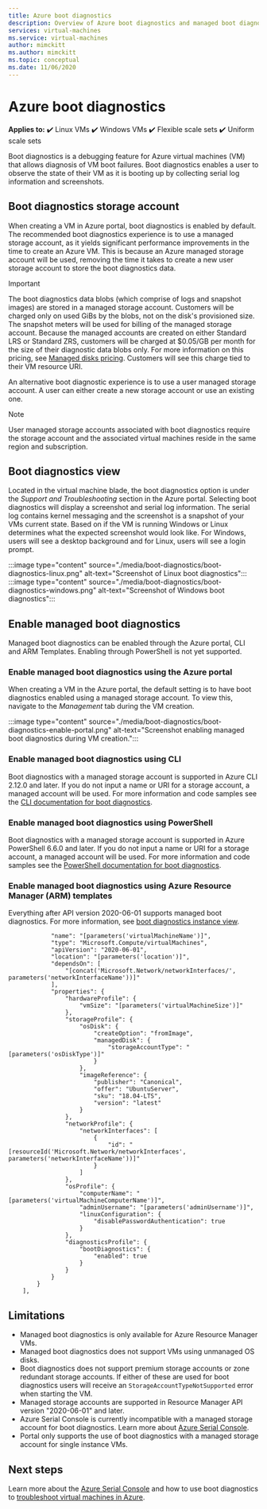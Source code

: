 ```yaml
---
title: Azure boot diagnostics
description: Overview of Azure boot diagnostics and managed boot diagnostics
services: virtual-machines
ms.service: virtual-machines
author: mimckitt
ms.author: mimckitt
ms.topic: conceptual
ms.date: 11/06/2020
---
```


# Azure boot diagnostics

**Applies to:** :heavy_check_mark: Linux VMs :heavy_check_mark: Windows VMs :heavy_check_mark: Flexible scale sets :heavy_check_mark: Uniform scale sets

Boot diagnostics is a debugging feature for Azure virtual machines (VM) that allows diagnosis of VM boot failures. Boot diagnostics enables a user to observe the state of their VM as it is booting up by collecting serial log information and screenshots.

## Boot diagnostics storage account
When creating a VM in Azure portal, boot diagnostics is enabled by default. The recommended boot diagnostics experience is to use a managed storage account, as it yields significant performance improvements in the time to create an Azure VM. This is because an Azure managed storage account will be used, removing the time it takes to create a new user storage account to store the boot diagnostics data.

> [!IMPORTANT]
> The boot diagnostics data blobs (which comprise of logs and snapshot images) are stored in a managed storage account. Customers will be charged only on used GiBs by the blobs, not on the disk's provisioned size. The snapshot meters will be used for billing of the managed storage account. Because the managed accounts are created on either Standard LRS or Standard ZRS, customers will be charged at $0.05/GB per month for the size of their diagnostic data blobs only. For more information on this pricing, see [Managed disks pricing](https://azure.microsoft.com/pricing/details/managed-disks/). Customers will see this charge tied to their VM resource URI. 

An alternative boot diagnostic experience is to use a user managed storage account. A user can either create a new storage account or use an existing one.
> [!NOTE]
> User managed storage accounts associated with boot diagnostics require the storage account and the associated virtual machines reside in the same region and subscription. 



## Boot diagnostics view
Located in the virtual machine blade, the boot diagnostics option is under the *Support and Troubleshooting* section in the Azure portal. Selecting boot diagnostics will display a screenshot and serial log information. The serial log contains kernel messaging and the screenshot is a snapshot of your VMs current state. Based on if the VM is running Windows or Linux determines what the expected screenshot would look like. For Windows, users will see a desktop background and for Linux, users will see a login prompt.

:::image type="content" source="./media/boot-diagnostics/boot-diagnostics-linux.png" alt-text="Screenshot of Linux boot diagnostics":::
:::image type="content" source="./media/boot-diagnostics/boot-diagnostics-windows.png" alt-text="Screenshot of Windows boot diagnostics":::

## Enable managed boot diagnostics 
Managed boot diagnostics can be enabled through the Azure portal, CLI and ARM Templates. Enabling through PowerShell is not yet supported. 

### Enable managed boot diagnostics using the Azure portal
When creating a VM in the Azure portal, the default setting is to have boot diagnostics enabled using a managed storage account. To view this, navigate to the *Management* tab during the VM creation. 

:::image type="content" source="./media/boot-diagnostics/boot-diagnostics-enable-portal.png" alt-text="Screenshot enabling managed boot diagnostics during VM creation.":::

### Enable managed boot diagnostics using CLI
Boot diagnostics with a managed storage account is supported in Azure CLI 2.12.0 and later. If you do not input a name or URI for a storage account, a managed account will be used. For more information and code samples see the [CLI documentation for boot diagnostics](/cli/azure/vm/boot-diagnostics).

### Enable managed boot diagnostics using PowerShell
Boot diagnostics with a managed storage account is supported in Azure PowerShell 6.6.0 and later. If you do not input a name or URI for a storage account, a managed account will be used. For more information and code samples see the [PowerShell documentation for boot diagnostics](/powershell/module/az.compute/set-azvmbootdiagnostic?view=azps-6.6.0).

### Enable managed boot diagnostics using Azure Resource Manager (ARM) templates
Everything after API version 2020-06-01 supports managed boot diagnostics. For more information, see [boot diagnostics instance view](/rest/api/compute/virtualmachines/createorupdate#bootdiagnostics).

```ARM Template
            "name": "[parameters('virtualMachineName')]",
            "type": "Microsoft.Compute/virtualMachines",
            "apiVersion": "2020-06-01",
            "location": "[parameters('location')]",
            "dependsOn": [
                "[concat('Microsoft.Network/networkInterfaces/', parameters('networkInterfaceName'))]"
            ],
            "properties": {
                "hardwareProfile": {
                    "vmSize": "[parameters('virtualMachineSize')]"
                },
                "storageProfile": {
                    "osDisk": {
                        "createOption": "fromImage",
                        "managedDisk": {
                            "storageAccountType": "[parameters('osDiskType')]"
                        }
                    },
                    "imageReference": {
                        "publisher": "Canonical",
                        "offer": "UbuntuServer",
                        "sku": "18.04-LTS",
                        "version": "latest"
                    }
                },
                "networkProfile": {
                    "networkInterfaces": [
                        {
                            "id": "[resourceId('Microsoft.Network/networkInterfaces', parameters('networkInterfaceName'))]"
                        }
                    ]
                },
                "osProfile": {
                    "computerName": "[parameters('virtualMachineComputerName')]",
                    "adminUsername": "[parameters('adminUsername')]",
                    "linuxConfiguration": {
                        "disablePasswordAuthentication": true
                    }
                },
                "diagnosticsProfile": {
                    "bootDiagnostics": {
                        "enabled": true
                    }
                }
            }
        }
    ],

```

## Limitations
- Managed boot diagnostics is only available for Azure Resource Manager VMs. 
- Managed boot diagnostics does not support VMs using unmanaged OS disks.
- Boot diagnostics does not support premium storage accounts or zone redundant storage accounts. If either of these are used for boot diagnostics users will receive an `StorageAccountTypeNotSupported` error when starting the VM. 
- Managed storage accounts are supported in Resource Manager API version "2020-06-01" and later.
- Azure Serial Console is currently incompatible with a managed storage account for boot diagnostics. Learn more about [Azure Serial Console](/troubleshoot/azure/virtual-machines/serial-console-overview).
- Portal only supports the use of boot diagnostics with a managed storage account for single instance VMs.

## Next steps

Learn more about the [Azure Serial Console](/troubleshoot/azure/virtual-machines/serial-console-overview) and how to use boot diagnostics to [troubleshoot virtual machines in Azure](/troubleshoot/azure/virtual-machines/boot-diagnostics).